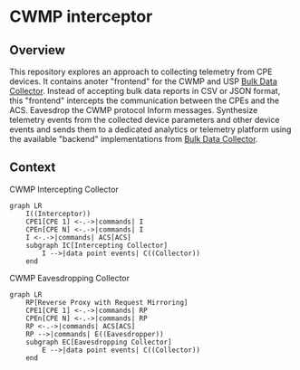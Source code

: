 # CWMP interceptor

## Overview

This repository explores an approach to collecting telemetry from CPE devices. It contains anoter "frontend" for the CWMP and USP [Bulk Data Collector](https://github.com/zdrgeo/bulk-data-collector).
Instead of accepting bulk data reports in CSV or JSON format, this "frontend" intercepts the communication between the CPEs and the ACS. Eavesdrop the CWMP protocol Inform messages. Synthesize telemetry events from the collected device parameters and other device events and sends them to a dedicated analytics or telemetry platform using the available "backend" implementations from [Bulk Data Collector](https://github.com/zdrgeo/bulk-data-collector).

## Context

CWMP Intercepting Collector

```mermaid
graph LR
    I((Interceptor))
    CPE1[CPE 1] <-.->|commands| I
    CPEn[CPE N] <-.->|commands| I
    I <-.->|commands| ACS[ACS]
    subgraph IC[Intercepting Collector]
        I -->|data point events| C((Collector))
    end
```

CWMP Eavesdropping Collector

```mermaid
graph LR
    RP[Reverse Proxy with Request Mirroring]
    CPE1[CPE 1] <-.->|commands| RP
    CPEn[CPE N] <-.->|commands| RP
    RP <-.->|commands| ACS[ACS]
    RP -->|commands| E((Eavesdropper))
    subgraph EC[Eavesdropping Collector]
        E -->|data point events| C((Collector))
    end
```
